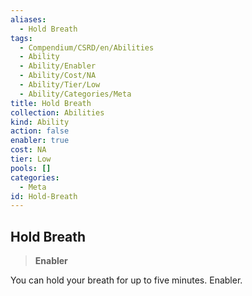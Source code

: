 ```yaml
---
aliases:
  - Hold Breath
tags:
  - Compendium/CSRD/en/Abilities
  - Ability
  - Ability/Enabler
  - Ability/Cost/NA
  - Ability/Tier/Low
  - Ability/Categories/Meta
title: Hold Breath
collection: Abilities
kind: Ability
action: false
enabler: true
cost: NA
tier: Low
pools: []
categories:
  - Meta
id: Hold-Breath
---
```

## Hold Breath  
  
>**Enabler**
  
  
  
You can hold your breath for up to five minutes. Enabler.
